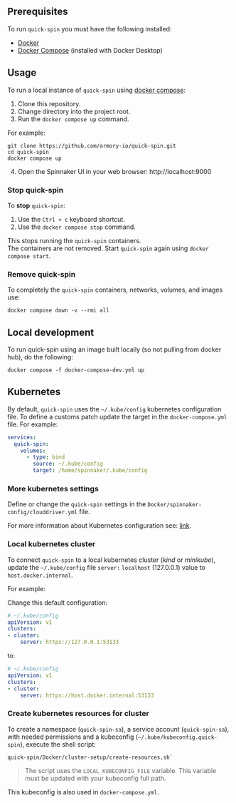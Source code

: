 ## Prerequisites

To run `quick-spin` you must have the following installed:

- [Docker](https://docs.docker.com/get-docker/)
- [Docker Compose](https://docs.docker.com/compose/install/) (installed with Docker Desktop)

## Usage

To run a local instance of `quick-spin` using [docker compose](https://docs.docker.com/compose/):

1. Clone this repository.
2. Change directory into the project root.
3. Run the `docker compose up` command.

For example:

```shell
git clone https://github.com/armory-io/quick-spin.git
cd quick-spin
docker compose up
```

4. Open the Spinnaker UI in your web browser: http://localhost:9000

### Stop quick-spin

To **stop** `quick-spin`:

1. Use the `Ctrl + c` keyboard shortcut.
2. Use the  `docker compose stop` command.

This stops running the `quick-spin` containers.  
The containers are not removed. 
Start `quick-spin` again using `docker compose start`.

### Remove quick-spin

To completely the `quick-spin` containers, networks, volumes, and images use:

```shell
docker compose down -v --rmi all
```

## Local development

To run quick-spin using an image built locally (so not pulling from docker hub), do the following:

```shell
docker compose -f docker-compose-dev.yml up
```

## Kubernetes

By default, `quick-spin` uses the `~/.kube/config` kubernetes configuration file.
To define a customs patch update the target in the `docker-compose.yml` file. For example:

```yaml
services:
  quick-spin:
    volumes:
      - type: bind
        source: ~/.kube/config
        target: /home/spinnaker/.kube/config
```

### More kubernetes settings

Define or change the `quick-spin` settings in the `Docker/spinnaker-config/clouddriver.yml` file.

For more information about Kubernetes configuration see: [link](https://docs.armory.io/armory-enterprise/installation/armory-operator/op-manifest-reference/providers/#kubernetes). 

### Local kubernetes cluster

To connect `quick-spin` to a local kubernetes cluster (_kind_ or _minikube_),
update the `~/.kube/config` file `server:`  `localhost` (127.0.0.1) value to `host.docker.internal`. 

For example:

Change this default configuration:

```yaml
# ~/.kube/config
apiVersion: v1
clusters:
- cluster:
    server: https://127.0.0.1:53133
```

to:

```yaml
# ~/.kube/config
apiVersion: v1
clusters:
- cluster:
    server: https://host.docker.internal:53133
```

### Create kubernetes resources for cluster

To create a namespace (`quick-spin-sa`), a service account (`quick-spin-sa`), with needed permissions and a kubeconfig (`~/.kube/kubeconfig.quick-spin`), execute the shell script:

```shell
quick-spin/Docker/cluster-setup/create-resources.sh`
```
> The script uses the `LOCAL_KUBECONFIG_FILE` variable. This variable must be updated with your kubeconfig full path.

This kubeconfig is also used in `docker-compose.yml`.
